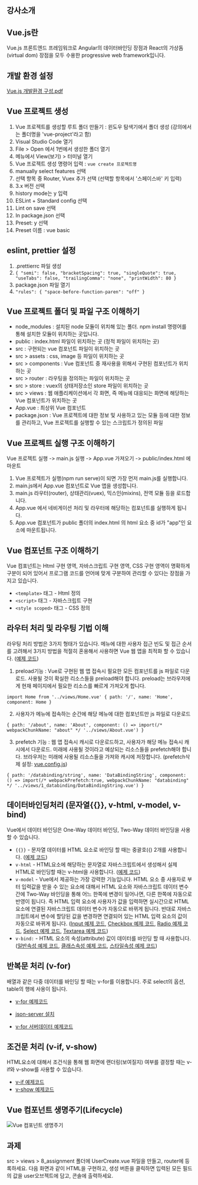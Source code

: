 ## 강사소개


## Vue.js란
Vue.js 프론트엔드 프레임워크로 Angular의 데이터바인딩 장점과 React의 가상돔(virtual dom) 장점을 모두 수용한 progressive web framework입니다.


## 개발 환경 설정
[Vue.js 개발환경 구성.pdf](https://github.com/seungwongo/vue-1week/files/7577595/Vue.js.pdf)

## Vue 프로젝트 생성
1. Vue 프로젝트를 생성할 루트 폴더 만들기 : 윈도우 탐색기에서 폴더 생성 (강의에서는 폴더명을 'vue-project'라고 함)
2. Visual Studio Code 열기
3. File > Open 에서 1번에서 생성한 폴더 열기
4. 메뉴에서 View(보기) > 터미널 열기
5. Vue 프로젝트 생성 명령어 입력 : `vue create 프로젝트명`
6. manually select features 선택
7. 선택 항목 중 Router, Vuex 추가 선택 (선택할 항목에서 '스페이스바' 키 입력)
8. 3.x 버전 선택
9. history mode는 y 입력
10. ESLint + Standard config 선택
11. Lint on save 선택
12. In package.json 선택
13. Preset: y 선택
14. Preset 이름 : vue basic


## eslint,  prettier 설정
1. .prettierrc 파일 생성
2. `{
  "semi": false,
  "bracketSpacing": true,
  "singleQuote": true,
  "useTabs": false,
  "trailingComma": "none",
  "printWidth": 80
}
`
3. package.json 파일 열기
4. `"rules": {
      "space-before-function-paren": "off"
    }`


## Vue 프로젝트 폴더 및 파일 구조 이해하기
* node_modules : 설치된 node 모듈이 위치해 있는 폴더. npm install 명령어를 통해 설치한 모듈이 위치하는 곳입니다.
* public : index.html 파일이 위치하는 곳 (정적 파일이 위치하는 곳)
* src : 구현되는 vue 컴포넌트 파일이 위치하는 곳
* src > assets : css, image 등 파일이 위치하는 곳
* src > components : Vue 컴포넌트 중 재사용을 위해서 구현된 컴포넌트가 위치하는 곳
* src > router : 라우팅을 정의하는 파일이 위치하는 곳
* src > store : vuex의 상태저장소인 store 파일이 위치하는 곳
* src > views : 웹 애플리케이션에서 각 화면, 즉 메뉴에 대응되는 화면에 해당하는 Vue 컴포넌트가 위치하는 곳
* App.vue : 최상위 Vue 컴포넌트
* package.json : Vue 프로젝트에 대한 정보 및 사용하고 있는 모듈 등에 대한 정보를 관리하고, Vue 프로젝트를 실행할 수 있는 스크립트가 정의된 파일


## Vue 프로젝트 실행 구조 이해하기
Vue 프로젝트 실행 -> main.js 실행 -> App.vue 가져오기 -> public/index.html 에 마운트
1. Vue 프로젝트가 실행(npm run serve)이 되면 가장 먼저 main.js를 실행합니다.
2. main.js에서 App.vue 컴포넌트로 Vue 앱을 생성합니다.
3. main.js 라우터(router), 상태관리(vuex), 믹스인(mixins), 전역 모듈 등을 로드합니다.
4. App.vue 에서 네비게이션 처리 및 라우터에 해당하는 컴포넌트를 실행하게 됩니다.
5. App.vue 컴포넌트가 public 폴더의 index.html 의 html 요소 중 id가 "app"인 요소에 마운트됩니다.


## Vue 컴포넌트 구조 이해하기
Vue 컴포넌트는 Html 구현 영역, 자바스크립트 구현 영역, CSS 구현 영역이 명확하게 구분이 되어 있어서 프로그램 코드를 언어에 맞게 구분하여 관리할 수 있다는 장점을 가지고 있습니다. 
* `<template>` 태그 - Html 정의
* `<script>` 태그 - 자바스크립트 구현
* `<style scoped>` 태그 - CSS 정의


## 라우터 처리 및 라우팅 기법 이해
라우팅 처리 방법은 3가지 형태가 있습니다. 메뉴에 대한 사용자 접근 빈도 및 접근 순서를 고려해서 3가지 방법을 적절히 혼용해서 사용하면 Vue 웹 앱을 최적화 할 수 있습니다. ([예제 코드](https://github.com/seungwongo/vue-1week/blob/main/src/router/index.js))
1. preload기능 : Vue로 구현된 웹 앱 접속시 필요한 모든 컴포넌트를 js 파일로 다운로드. 사용될 것이 확실한 리소스들을 preload해야 합니다. preload는 브라우저에게 현재 페이지에서 필요한 리소스를 빠르게 가져오게 합니다.

`import Home from '../views/Home.vue'
{
    path: '/',
    name: 'Home',
    component: Home
}`

2. 사용자가 메뉴에 접속하는 순간에 해당 메뉴에 대한 컴포넌트만 js 파일로 다운로드

`{
    path: '/about',
    name: 'About',
    component: () => import(/* webpackChunkName: "about" */ '../views/About.vue')
}`

3. prefetch 기능 : 웹 앱 접속시 캐시로 다운로드하고, 사용자가 해당 메뉴 접속시 캐시에서 다운로드. 미래에 사용될 것이라고 예상되는 리소스들을 prefetch해야 합니다. 브라우저는 미래에 사용될 리소스들을 가져와 캐시에 저장합니다. (prefetch삭제 설정: [vue.config.js](https://github.com/seungwongo/vue-1week/wiki/vue.config.js))

`{
    path: '/databinding/string',
    name: 'DataBindingString',
    component: () => import(/* webpackPrefetch:true, webpackChunkName: "databinding" */ '../views/1_databinding/DataBindingString.vue')
}`


## 데이터바인딩처리 (문자열{{}}, v-html, v-model, v-bind)
Vue에서 데이터 바인딩은 One-Way 데이터 바인딩, Two-Way 데이터 바인딩을 사용할 수 있습니다.
* `{{}}` - 문자열 데이터를 HTML 요소로 바인딩 할 때는 중괄호({) 2개를 사용합니다. ([예제 코드](https://github.com/seungwongo/vue-1week/blob/main/src/views/1_databinding/DataBindingString.vue))
* `v-html` - HTML요소에 해당하는 문자열로 자바스크립트에서 생성해서 실제 HTML로 바인딩할 때는 v-html을 사용합니다. ([예제 코드](https://github.com/seungwongo/vue-1week/blob/main/src/views/1_databinding/DataBindingHtml.vue))
* `v-model` - Vue에서 제공하는 가장 강력한 기능입니다. HTML 요소 중 사용자로 부터 입력값을 받을 수 있는 요소에 대해서 HTML 요소와 자바스크립트 데이터 변수간에 Two-Way 바인딩을 통해 어느 한쪽에 변경이 일어나면, 다른 한쪽에 자동으로 반영이 됩니다. 즉 HTML 입력 요소에 사용자가 값을 입력하면 실시간으로 HTML 요소에 연결된 자바스크립트 데이터 변수가 자동으로 바뀌게 됩니다. 반대로 자바스크립트에서 변수에 할당된 값을 변경하면 연결되어 있는 HTML 입력 요소의 값이 자동으로 바뀌게 됩니다. ([Input 예제 코드](https://github.com/seungwongo/vue-1week/blob/main/src/views/1_databinding/DataBindingInput.vue), [Checkbox 예제 코드](https://github.com/seungwongo/vue-1week/blob/main/src/views/1_databinding/DataBindingCheckbox.vue), [Radio 예제 코드](https://github.com/seungwongo/vue-1week/blob/main/src/views/1_databinding/DataBindingRadio.vue), [Select 예제 코드](https://github.com/seungwongo/vue-1week/blob/main/src/views/1_databinding/DataBindingSelect.vue), [Textarea 예제 코드](https://github.com/seungwongo/vue-1week/blob/main/src/views/1_databinding/DataBindingTextarea.vue))
* `v-bind:` - HTML 요소의 속성(attribute) 값이 데이터를 바인딩 할 때 사용합니다. ([일반속성 예제 코드](https://github.com/seungwongo/vue-1week/blob/main/src/views/1_databinding/DataBindingAttribute.vue), [클래스속성 예제 코드](https://github.com/seungwongo/vue-1week/blob/main/src/views/1_databinding/DataBindingClass.vue), [스타일속성 예제 코드](https://github.com/seungwongo/vue-1week/blob/main/src/views/1_databinding/DataBindingStyle.vue))


## 반복문 처리 (v-for)
배열과 같은 다중 데이터를 바인딩 할 때는 v-for를 이용합니다.
주로 select의 옵션, table의 행에 사용이 됩니다.
* [v-for 예제코드](https://github.com/seungwongo/vue-1week/blob/main/src/views/1_databinding/DataBindingList.vue)

* [json-server  설치](https://github.com/seungwongo/vue-1week/wiki/json-server-%EB%A7%8C%EB%93%A4%EA%B8%B0)

* [v-for 서버데이터 예제코드](https://github.com/seungwongo/vue-1week/blob/main/src/views/1_databinding/DataBindingListServer.vue)


## 조건문 처리 (v-if, v-show)
HTML요소에 대해서 조건식을 통해 웹 화면에 랜더링(보여질지) 여부를 결정할 때는 v-if와 v-show를 사용할 수 있습니다.
* [v-if 예제코드](https://github.com/seungwongo/vue-1week/blob/main/src/views/3_extra/RenderingIf.vue)
* [v-show 예제코드](https://github.com/seungwongo/vue-1week/blob/main/src/views/3_extra/RenderingShow.vue)


## Vue 컴포넌트 생명주기(Lifecycle)
![Vue 컴포넌트 생명주기](https://user-images.githubusercontent.com/10369681/125528390-cda48ec3-98d8-4d24-9892-2cb2336e60aa.png)


## 과제
src > views > 8_assignment 폴더에 UserCreate.vue 파일을 만들고, router에 등록하세요.
다음 화면과 같이 HTML을 구현하고, 생성 버튼을 클릭하면 입력된 모든 필드의 값을 user오브젝트에 담고, 콘솔에 출력하세요.